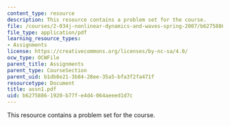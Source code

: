 ```yaml
---
content_type: resource
description: This resource contains a problem set for the course.
file: /courses/2-034j-nonlinear-dynamics-and-waves-spring-2007/b62758861920b77fe4d4064aeeed1d7c_assn1.pdf
file_type: application/pdf
learning_resource_types:
- Assignments
license: https://creativecommons.org/licenses/by-nc-sa/4.0/
ocw_type: OCWFile
parent_title: Assignments
parent_type: CourseSection
parent_uid: b1db8e21-3b84-28ee-35a5-bfa3f2fa471f
resourcetype: Document
title: assn1.pdf
uid: b6275886-1920-b77f-e4d4-064aeeed1d7c
---
```

This resource contains a problem set for the course.
